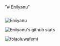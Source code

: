 "# Eniiyanu" 


<p align="left"> <img src="https://komarev.com/ghpvc/?username=Eniiyanu&label=Profile%20views&color=0e75b6&style=flat" alt="" /> </p>



<p><img align="left" src="https://github-readme-stats.vercel.app/api/top-langs?username=Eniiyanu&show_icons=true&locale=en&theme=gruvbox&layout=compact" alt="Eniiyanu" /></p>

<br clear="left"/>

![Eniiyanu's github stats](https://github-readme-stats.vercel.app/api?username=Eniiyanu&show_icons=true&theme=gruvbox)


<p><img align="left" src="https://github-readme-streak-stats.herokuapp.com/?user=Eniiyanu&theme=gruvbox" alt="folaoluwafemi" /></p>

<p align="left"> <a href="https://github.com/ryo-ma/github-profile-trophy"><img src="https://github-profile-trophy.vercel.app/?username=Eniiyanu&theme=gruvbox" alt = "" /></a> </p>
